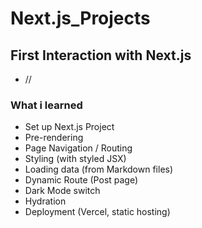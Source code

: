 # Next.js_Projects

## First Interaction with Next.js

- //

### What i learned

- Set up Next.js Project
- Pre-rendering
- Page Navigation / Routing
- Styling (with styled JSX)
- Loading data (from Markdown files)
- Dynamic Route (Post page)
- Dark Mode switch
- Hydration
- Deployment (Vercel, static hosting)

